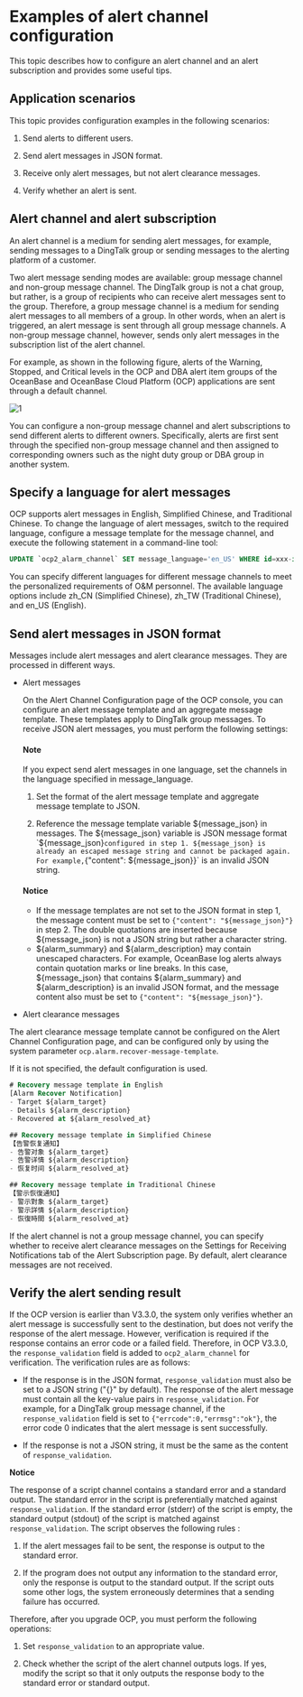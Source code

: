 Examples of alert channel configuration
============================================================

This topic describes how to configure an alert channel and an alert subscription and provides some useful tips.

Application scenarios
------------------------------------------

This topic provides configuration examples in the following scenarios:

1. Send alerts to different users.

2. Send alert messages in JSON format.

3. Receive only alert messages, but not alert clearance messages.

4. Verify whether an alert is sent.

Alert channel and alert subscription
---------------------------------------------------------

An alert channel is a medium for sending alert messages, for example, sending messages to a DingTalk group or sending messages to the alerting platform of a customer.

Two alert message sending modes are available: group message channel and non-group message channel. The DingTalk group is not a chat group, but rather, is a group of recipients who can receive alert messages sent to the group. Therefore, a group message channel is a medium for sending alert messages to all members of a group. In other words, when an alert is triggered, an alert message is sent through all group message channels. A non-group message channel, however, sends only alert messages in the subscription list of the alert channel.

For example, as shown in the following figure, alerts of the Warning, Stopped, and Critical levels in the OCP and DBA alert item groups of the OceanBase and OceanBase Cloud Platform (OCP) applications are sent through a default channel.

![1](https://help-static-aliyun-doc.aliyuncs.com/assets/img/en-US/1635633561/p440416.png)

You can configure a non-group message channel and alert subscriptions to send different alerts to different owners. Specifically, alerts are first sent through the specified non-group message channel and then assigned to corresponding owners such as the night duty group or DBA group in another system.

Specify a language for alert messages
----------------------------------------------------------

OCP supports alert messages in English, Simplified Chinese, and Traditional Chinese. To change the language of alert messages, switch to the required language, configure a message template for the message channel, and execute the following statement in a command-line tool:

```sql
UPDATE `ocp2_alarm_channel` SET message_language='en_US' WHERE id=xxx-id;
```

You can specify different languages for different message channels to meet the personalized requirements of O\&M personnel. The available language options include zh_CN (Simplified Chinese), zh_TW (Traditional Chinese), and en_US (English).

Send alert messages in JSON format
-------------------------------------------------------

Messages include alert messages and alert clearance messages. They are processed in different ways.

* Alert messages

  On the Alert Channel Configuration page of the OCP console, you can configure an alert message template and an aggregate message template. These templates apply to DingTalk group messages. To receive JSON alert messages, you must perform the following settings:
  
  <main id="notice" type='explain'>
    <h4>Note</h4>
    <p>If you expect send alert messages in one language, set the channels in the language specified in message_language.</p>
  </main>

  1. Set the format of the alert message template and aggregate message template to JSON.

  2. Reference the message template variable ${message_json} in messages. The ${message_json} variable is JSON message format `${message_json}` configured in step 1. ${message_json} is already an escaped message string and cannot be packaged again. For example, `{"content": ${message_json}}` is an invalid JSON string.

  <main id="notice" type='notice'>
    <h4>Notice</h4>
    <ul>
    <li>If the message templates are not set to the JSON format in step 1, the message content must be set to <code>{&quot;content&quot;: &quot;${message_json}&quot;}</code> in step 2. The double quotations are inserted because ${message_json} is not a JSON string but rather a character string.</li>
    <li>${alarm_summary} and ${alarm_description} may contain unescaped characters. For example, OceanBase log alerts always contain quotation marks or line breaks. In this case, ${message_json} that contains ${alarm_summary} and ${alarm_description} is an invalid JSON format, and the message content also must be set to <code>{&quot;content&quot;: &quot;${message_json}&quot;}</code>.</li>
    </ul>
  </main>

* Alert clearance messages

The alert clearance message template cannot be configured on the Alert Channel Configuration page, and can be configured only by using the system parameter `ocp.alarm.recover-message-template`.

If it is not specified, the default configuration is used.

```sql
# Recovery message template in English
[Alarm Recover Notification]
- Target ${alarm_target}
- Details ${alarm_description}
- Recovered at ${alarm_resolved_at}

## Recovery message template in Simplified Chinese
【告警恢复通知】
- 告警对象 ${alarm_target}
- 告警详情 ${alarm_description}
- 恢复时间 ${alarm_resolved_at}

## Recovery message template in Traditional Chinese
【警示恢復通知】
- 警示對象 ${alarm_target}
- 警示詳情 ${alarm_description}
- 恢復時間 ${alarm_resolved_at}
```

If the alert channel is not a group message channel, you can specify whether to receive alert clearance messages on the Settings for Receiving Notifications tab of the Alert Subscription page. By default, alert clearance messages are not received.

Verify the alert sending result
----------------------------------------------------

If the OCP version is earlier than V3.3.0, the system only verifies whether an alert message is successfully sent to the destination, but does not verify the response of the alert message. However, verification is required if the response contains an error code or a failed field. Therefore, in OCP V3.3.0, the `response_validation` field is added to `ocp2_alarm_channel` for verification. The verification rules are as follows:

* If the response is in the JSON format, `response_validation` must also be set to a JSON string ("{}" by default). The response of the alert message must contain all the key-value pairs in `response_validation`. For example, for a DingTalk group message channel, if the `response_validation` field is set to `{"errcode":0,"errmsg":"ok"}`, the error code 0 indicates that the alert message is sent successfully.

* If the response is not a JSON string, it must be the same as the content of `response_validation`.

**Notice**

The response of a script channel contains a standard error and a standard output. The standard error in the script is preferentially matched against `response_validation`. If the standard error (stderr) of the script is empty, the standard output (stdout) of the script is matched against `response_validation`. The script observes the following rules :

1. If the alert messages fail to be sent, the response is output to the standard error.

2. If the program does not output any information to the standard error, only the response is output to the standard output. If the script outs some other logs, the system erroneously determines that a sending failure has occurred.

Therefore, after you upgrade OCP, you must perform the following operations:

1. Set `response_validation` to an appropriate value.

2. Check whether the script of the alert channel outputs logs. If yes, modify the script so that it only outputs the response body to the standard error or standard output.
